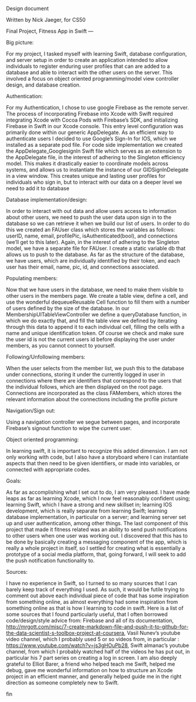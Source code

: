Design document

Written by Nick Jaeger, for CS50

Final Project, Fitness App in Swift
—

Big picture:

For my project, I tasked myself with learning Swift, database configuration, and server setup in order to create an application intended to allow individuals to register enduring user profiles that can are added to a database and able to interact with the other users on the server. This involved a focus on object oriented programming/model view controller design, and database creation.

Authentication:

For my Authentication, I chose to use google Firebase as the remote server. The process of incorporating Firebase into Xcode with Swift required integrating Xcode with Cocoa Pods with Firebase’s SDK, and initializing Firebase in Swift in our Xcode console. This entry level configuration was primarily done within our generic AppDelegate. As an efficient way to authenticate users I decided to use Google’s Sign-In for IOS, which we installed as a separate pod file. For code side implementation we created the AppDelegate_GooglesignIn Swift file which serves as an extension to the AppDelegate file, in the interest of adhering to the Singleton efficiency model. This makes it drastically easier to coordinate models across systems, and allows us to instantiate the instance of our GIDSignInDelegate in a view window. This creates unique and lasting user profiles for individuals who sign in, but to interact with our data on a deeper level we need to add it to database

Database implementation/design:

In order to interact with out data and allow users access to information about other users, we need to push the user data upon sign in to the database so we can retrieve it when we build our list of users. In order to do this we created an FAUser class which stores the variables as follows: userID, name, email, profilePic, isAuthenticated(bool), and connections (we’ll get to this later). Again, in the interest of adhering to the Singleton model, we have a separate file for FAUser. I create a static variable db that allows us to push to the database. As far as the structure of the database, we have users, which are individually identified by their token, and each user has their email, name, pic, id, and connections associated.

Populating members:

Now that we have users in the database, we need to make them visible to other users in the members page. We create a table view, define a cell, and use the wonderful dequeueReusable Cell function to fill them with a number of users defined by the size of the database. In our MembershipUITableViewController we define a queryDatabase function, in which we do exactly that, and fill the table view we defined by iterating through this data to append it to each individual cell, filling the cells with a name and unique identification token. Of course we check and make sure the user id is not the current users id before displaying the user under members, as you cannot connect to yourself.

Following/Unfollowing members:

When the user selects from the member list, we push this to the database under connections, storing it under the currently logged in user in connections where there are identifiers that correspond to the users that the individual follows, which are then displayed on the root page. Connections are incorporated as the class FAMembers, which stores the relevant information about the connections including the profile picture


Navigation/Sign out:

Using a navigation controller we segue between pages, and incorporate Firebase’s signout function to wipe the current user.

Object oriented programming:

In learning swift, it is important to recognize this added dimension. I am not only working with code, but I also have a storyboard where I can instantiate aspects that then need to be given identifiers, or made into variables, or connected with appropriate codes.

Goals:

As far as accomplishing what I set out to do, I am very pleased. I have made leaps as far as learning Xcode, which I now feel reasonably confident using; learning Swift, which I have a strong and new skillset in; learning IOS development, which is really separate from learning Swift; learning database implementation, in particular on a server; and learning server set up and user authentication, among other things. The last component of this project that made it fitness related was an ability to send push notifications to other users when one user was working out. I discovered that this has to be done by basically creating a messaging component of the app, which is really a whole project in itself, so I settled for creating what is essentially a prototype of a social media platform, that, going forward, I will seek to add the push notification functionality to.

Sources:

I have no experience in Swift, so I turned to so many sources that I can barely keep track of everything I used. As such, it would be futile trying to comment out above each individual piece of code that has some inspiration from something online, as almost everything had some inspiration from something online as that is how I learning to code in swift. Here is a list of some sources that I found particularly useful, that I often borrowed code/design/style advice from: Firebase and all of its documentation, http://mrgott.com/misc/7-create-markdown-file-and-push-it-to-github-for-the-data-scientist-s-toolbox-project-at-coursera, Vasil Nunev’s youtube video channel, which I probably used 5 or so videos from, in particular : https://www.youtube.com/watch?v=js3gHOuPb28, Swift almanac’s youtube channel, from which I probably watched half of the videos he has put out, in particular his 7 part series on creating a log in screen. I am also deeply grateful to Elliot Barer, a friend who helped teach me Swift, helped me debug, gave me wonderful information on how to structure an Xcode project in an efficient manner, and generally helped guide me in the right direction as someone completely new to Swift.

fin
